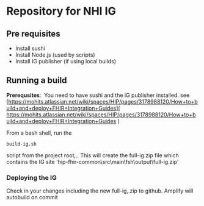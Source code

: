 # Repository for NHI IG

## Pre requisites 

* Install sushi
* Install Node.js (used by scripts)
* Install IG publisher (if using local builds)

## Running a build
**Prerequsites**:
​	You need to have sushi and the iG publisher installed. see [https://mohits.atlassian.net/wiki/spaces/HIP/pages/3178988120/How+to+build+and+deploy+FHIR+Integration+Guides]( https://mohits.atlassian.net/wiki/spaces/HIP/pages/3178988120/How+to+build+and+deploy+FHIR+Integration+Guides  )  

From a bash shell, run the 

`build-ig.sh` 

script from the project root,.. This will create the full-ig.zip file which contains the IG site
'hip-fhir-common\src\main\fsh\output\full-ig.zip'
 

###  Deploying the IG
Check in your changes including the new full-ig,.zip to github. Amplify will autobuild on commit